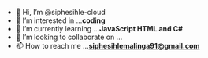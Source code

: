- 👋 Hi, I’m @siphesihle-cloud
- 👀 I’m interested in ...**coding**
- 🌱 I’m currently learning ...**JavaScript HTML and C#**
- 💞️ I’m looking to collaborate on ...
- 📫 How to reach me ...**siphesihlemalinga91@gmail.com**

<!---
siphesihle-cloud/siphesihle-cloud is a ✨ special ✨ repository because its `README.md` (this file) appears on your GitHub profile.
You can click the Preview link to take a look at your changes.
--->
